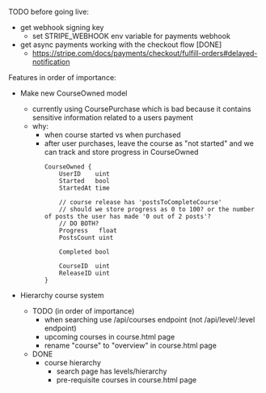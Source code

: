 TODO before going live:
- get webhook signing key
    - set STRIPE_WEBHOOK env variable for payments webhook
- get async payments working with the checkout flow [DONE]
    - https://stripe.com/docs/payments/checkout/fulfill-orders#delayed-notification
 
Features in order of importance:
- Make new CourseOwned model
    - currently using CoursePurchase which is bad because it contains sensitive information related to a users payment
    - why:
        - when course started vs when purchased
        - after user purchases, leave the course as "not started" and we can track and store progress in CourseOwned
            ```
            CourseOwned {
                UserID    uint
                Started   bool
                StartedAt time
                
                // course release has 'postsToCompleteCourse'
                // should we store progress as 0 to 100? or the number of posts the user has made '0 out of 2 posts'?
                // DO BOTH?
                Progress   float
                PostsCount uint

                Completed bool
                
                CourseID  uint
                ReleaseID uint
            }
            ```

- Hierarchy course system
    - TODO (in order of importance)
        - when searching use /api/courses endpoint (not /api/level/:level endpoint)
        - upcoming courses in course.html page
        - rename "course" to "overview" in course.html page
    - DONE
        - course hierarchy
	        - search page has levels/hierarchy
            - pre-requisite courses in course.html page